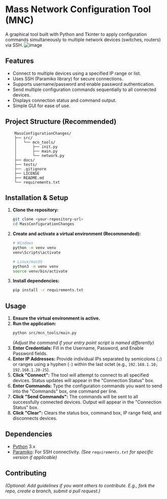 # Mass Network Configuration Tool (MNC)

A graphical tool built with Python and Tkinter to apply configuration commands simultaneously to multiple network devices (switches, routers) via SSH.
![image](https://github.com/user-attachments/assets/4c3c1ca5-1145-4215-97d4-d1f7fd927208)


## Features

* Connect to multiple devices using a specified IP range or list.
* Uses SSH (Paramiko library) for secure connections.
* Supports username/password and enable password authentication.
* Send multiple configuration commands sequentially to all connected devices.
* Displays connection status and command output.
* Simple GUI for ease of use.

## Project Structure (Recommended)
```
    MassConfigurationChanges/
    ├── src/
    │   └── mcn_tools/
    │       ├── init.py
    │       ├── main.py
    │       └── network.py
    ├── docs/
    ├── tests/
    ├── .gitignore
    ├── LICENSE
    ├── README.md
    └── requirements.txt
```

## Installation & Setup

1.  **Clone the repository:**
    ```bash
    git clone <your-repository-url>
    cd MassConfigurationChanges
    ```
2.  **Create and activate a virtual environment (Recommended):**
    ```bash
    # Windows
    python -m venv venv
    venv\Scripts\activate

    # Linux/macOS
    python3 -m venv venv
    source venv/bin/activate
    ```
3.  **Install dependencies:**
    ```bash
    pip install -r requirements.txt
    ```

## Usage

1.  **Ensure the virtual environment is active.**
2.  **Run the application:**
    ```bash
    python src/mcn_tools/main.py
    ```
    *(Adjust the command if your entry point script is named differently)*
3.  **Enter Credentials:** Fill in the Username, Password, and Enable Password fields.
4.  **Enter IP Addresses:** Provide individual IPs separated by semicolons (`;`) or ranges using a hyphen (`-`) within the last octet (e.g., `192.168.1.10; 192.168.1.20-25`).
5.  **Click "Connect":** The tool will attempt to connect to all specified devices. Status updates will appear in the "Connection Status" box.
6.  **Enter Commands:** Type the configuration commands you want to send into the "Commands" box, one command per line.
7.  **Click "Send Commands":** The commands will be sent to all successfully connected devices. Output will appear in the "Connection Status" box.
8.  **Click "Clear":** Clears the status box, command box, IP range field, and disconnects devices.

## Dependencies

* [Python](https://www.python.org/) 3.x
* [Paramiko](https://www.paramiko.org/): For SSH connectivity.
    *(See `requirements.txt` for specific version if applicable)*

## Contributing

*(Optional: Add guidelines if you want others to contribute. E.g., fork the repo, create a branch, submit a pull request.)*
